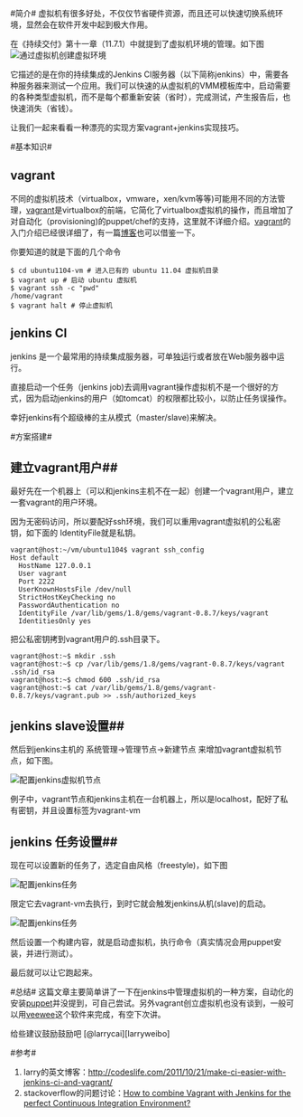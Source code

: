 ﻿#简介#
虚拟机有很多好处，不仅仅节省硬件资源，而且还可以快速切换系统环境，显然会在软件开发中起到极大作用。

在《持续交付》第十一章（11.7.1）中就提到了虚拟机环境的管理。如下图
![通过虚拟机创建虚拟环境][img-vmm]

它描述的是在你的持续集成的Jenkins CI服务器（以下简称jenkins）中，需要各种服务器来测试一个应用。我们可以快速的从虚拟机的VMM模板库中，启动需要的各种类型虚拟机，而不是每个都重新安装（省时），完成测试，产生报告后，也快速消失（省钱）。

让我们一起来看看一种漂亮的实现方案vagrant+jenkins实现技巧。

#基本知识#
## vagrant ##
不同的虚拟机技术（virtualbox，vmware，xen/kvm等等)可能用不同的方法管理，[vagrant][vagrant]是virtualbox的前端，它简化了virtualbox虚拟机的操作，而且增加了对自动化（provisioning)的puppet/chef的支持，这里就不详细介绍。[vagrant][vagrant]的入门介绍已经很详细了，有一篇[博客][vagrantblog]也可以借鉴一下。

你要知道的就是下面的几个命令

    $ cd ubuntu1104-vm # 进入已有的 ubuntu 11.04 虚拟机目录
	$ vagrant up # 启动 ubuntu 虚拟机
	$ vagrant ssh -c "pwd"
	/home/vagrant
	$ vagrant halt # 停止虚拟机

## jenkins CI ##
jenkins 是一个最常用的持续集成服务器，可单独运行或者放在Web服务器中运行。

直接启动一个任务（jenkins job)去调用vagrant操作虚拟机不是一个很好的方式，因为启动jenkins的用户（如tomcat）的权限都比较小，以防止任务误操作。

幸好jenkins有个超级棒的主从模式（master/slave)来解决。

#方案搭建#
## 建立vagrant用户##
最好先在一个机器上（可以和jenkins主机不在一起）创建一个vagrant用户，建立一套vagrant的用户环境。

因为无密码访问，所以要配好ssh环境，我们可以重用vagrant虚拟机的公私密钥，如下面的 IdentityFile就是私钥。

    vagrant@host:~/vm/ubuntu1104$ vagrant ssh_config
	Host default
	  HostName 127.0.0.1
	  User vagrant
      Port 2222
	  UserKnownHostsFile /dev/null
	  StrictHostKeyChecking no
	  PasswordAuthentication no
	  IdentityFile /var/lib/gems/1.8/gems/vagrant-0.8.7/keys/vagrant
	  IdentitiesOnly yes

把公私密钥拷到vagrant用户的.ssh目录下。

    vagrant@host:~$ mkdir .ssh 
	vagrant@host:~$ cp /var/lib/gems/1.8/gems/vagrant-0.8.7/keys/vagrant .ssh/id_rsa
	vagrant@host:~$ chmod 600 .ssh/id_rsa
	vagrant@host:~$ cat /var/lib/gems/1.8/gems/vagrant-0.8.7/keys/vagrant.pub >> .ssh/authorized_keys

## jenkins slave设置##
然后到jenkins主机的 系统管理->管理节点->新建节点 来增加vagrant虚拟机节点，如下图。

![配置jenkins虚拟机节点][img-jenkins-node]

例子中，vagrant节点和jenkins主机在一台机器上，所以是localhost，配好了私有密钥，并且设置标签为vagrant-vm

## jenkins 任务设置##
现在可以设置新的任务了，选定自由风格（freestyle)，如下图

![配置jenkins任务][img-jenkins-job1]

限定它去vagrant-vm去执行，到时它就会触发jenkins从机(slave)的启动。

![配置jenkins任务][img-jenkins-job2]

然后设置一个构建内容，就是启动虚拟机，执行命令（真实情况会用puppet安装，并进行测试）。

最后就可以让它跑起来。

#总结#
这篇文章主要简单讲了一下在jenkins中管理虚拟机的一种方案，自动化的安装[puppet][puppet]并没提到，可自己尝试。另外vagrant创立虚拟机也没有谈到，一般可以用[veewee][veewee]这个软件来完成，有空下次讲。

给些建议鼓励鼓励吧 [@larrycai][larryweibo]

#参考#
1. larry的英文博客：http://codeslife.com/2011/10/21/make-ci-easier-with-jenkins-ci-and-vagrant/
2. stackoverflow的问题讨论：[How to combine Vagrant with Jenkins for the perfect Continuous Integration Environment?][sof-6941547]


[img-vmm]: /blog/imgages/vmm.png?raw=true
[img-jenkins-node]: /blog/imgages/jenkins-node.png?raw=true
[img-jenkins-job1]: /blog/imgages/jenkins-job1.png?raw=true
[img-jenkins-job2]: /blog/imgages/jenkins-job2.png?raw=true
[sof-6941547]: http://stackoverflow.com/questions/6941547
[vagrant]: http://vagrantup.com/
[vagrantblog]: http://blog.crowdint.com/2011/06/21/vagrant.html
[puppet]: http://puppetlabs.com/
[veewee]: http://github.com/jedi4ever/veewee
